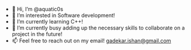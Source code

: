 - 👋 Hi, I’m @aquatic0s
- 👀 I’m interested in Software development!
- 🌱 I’m currently learning C++!
- 💞️ I’m currently busy adding up the necessary skills to collaborate on a project in the future!
- 📫 Feel free to reach out on my email! gadekar.ishan@gmail.com

<!---
aquatic0s/aquatic0s is a ✨ special ✨ repository because its `README.md` (this file) appears on your GitHub profile.
You can click the Preview link to take a look at your changes.
--->
